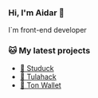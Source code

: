 ### Hi, I'm Aidar 👋


I`m front-end developer


### 🐱 My latest projects

- [🦆 Studuck](https://github.com/AidarSh/studuck-next)
- [🚀 Tulahack](https://github.com/AidarSh/studuck-next)
- [💎 Ton Wallet](https://ton-wallet.vercel.app)
